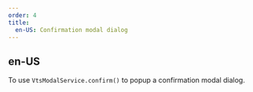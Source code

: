 ```yaml
---
order: 4
title:
  en-US: Confirmation modal dialog
---
```

## en-US

To use `VtsModalService.confirm()` to popup a confirmation modal dialog.
